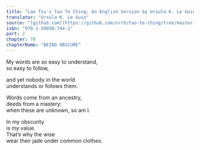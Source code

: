 ```yaml
---
title: "Lao Tzu's Tao Te Ching: An English Version by Ursula K. Le Guin"
translator: "Ursula K. Le Guin"
source: "[github.com](https://github.com/nrrb/tao-te-ching/tree/master)"
isbn: "978-1-59030-744-1"
part: 2
chapter: 70
chapterName: "BEING OBSCURE"
---
```

My words are so easy to understand,  
so easy to follow,  

and yet nobody in the world  
understands or follows them.  

Words come from an ancestry,  
deeds from a mastery:  
when these are unknown, so am I.  

In my obscurity  
is my value.  
That’s why the wise  
wear their jade under common clothes.
